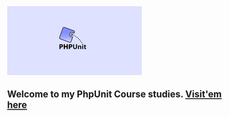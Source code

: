 ![Alt text](gitImgs/phpunit.png?raw=true "Title")

## Welcome to my PhpUnit Course studies. [Visit'em here](https://symfonycasts.com/screencast/phpunit)

